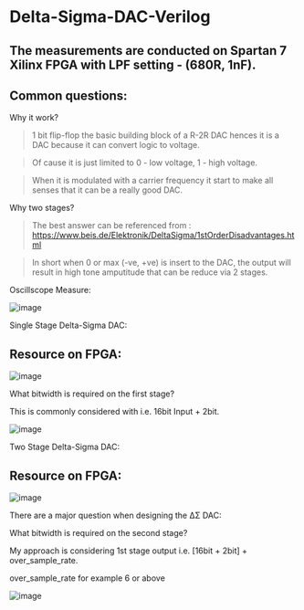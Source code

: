 # Delta-Sigma-DAC-Verilog

## The measurements are conducted on Spartan 7 Xilinx FPGA with LPF setting - (680R, 1nF).

## Common questions:

Why it work?

> 1 bit flip-flop the basic building block of a R-2R DAC hences it is a DAC because it can convert logic to voltage.

> Of cause it is just limited to 0 - low voltage, 1 - high voltage.

> When it is modulated with a carrier frequency it start to make all senses that it can be a really good DAC.

Why two stages?

> The best answer can be referenced from : https://www.beis.de/Elektronik/DeltaSigma/1stOrderDisadvantages.html

> In short when 0 or max (-ve, +ve) is insert to the DAC, the output will result in high tone amputitude that can be reduce via 2 stages.

Oscillscope Measure:

![image](https://user-images.githubusercontent.com/29487339/164624808-22d7779e-76fe-42bc-9464-762ff3e42899.png)

Single Stage Delta-Sigma DAC:

## Resource on FPGA:
![image](https://user-images.githubusercontent.com/29487339/164648001-f8835f9f-b554-4de4-a872-9f509e6d14c2.png)

What bitwidth is required on the first stage?

This is commonly considered with i.e. 16bit Input + 2bit.

![image](https://user-images.githubusercontent.com/29487339/164623849-5d9b166e-4096-4519-b08d-78ae2487f0d7.png)

Two Stage Delta-Sigma DAC:

## Resource on FPGA:
![image](https://user-images.githubusercontent.com/29487339/164648891-c9bbf9a4-4b72-4ec6-b07a-804beaba7988.png)

There are a major question when designing the ΔΣ DAC:

What bitwidth is required on the second stage?

My approach is considering 1st stage output i.e. [16bit + 2bit] + over_sample_rate.

over_sample_rate for example 6 or above

![image](https://user-images.githubusercontent.com/29487339/164624610-c9ede55b-ccbb-4a3d-80c1-b08f9f5b3e32.png)


